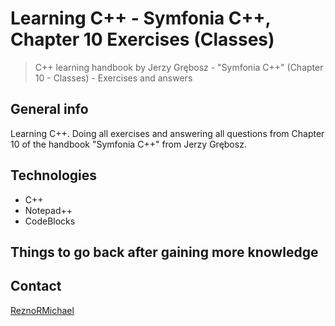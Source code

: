 # Learning C++ - Symfonia C++, Chapter 10 Exercises (Classes)

> C++ learning handbook by Jerzy Grębosz - "Symfonia C++" (Chapter 10 - Classes) - Exercises and answers

## General info

Learning C++. Doing all exercises and answering all questions from Chapter 10 of the handbook "Symfonia C++" from Jerzy Grębosz.

## Technologies

* C++
* Notepad++
* CodeBlocks

## Things to go back after gaining more knowledge

## Contact

[ReznoRMichael](https://github.com/ReznoRMichael)
